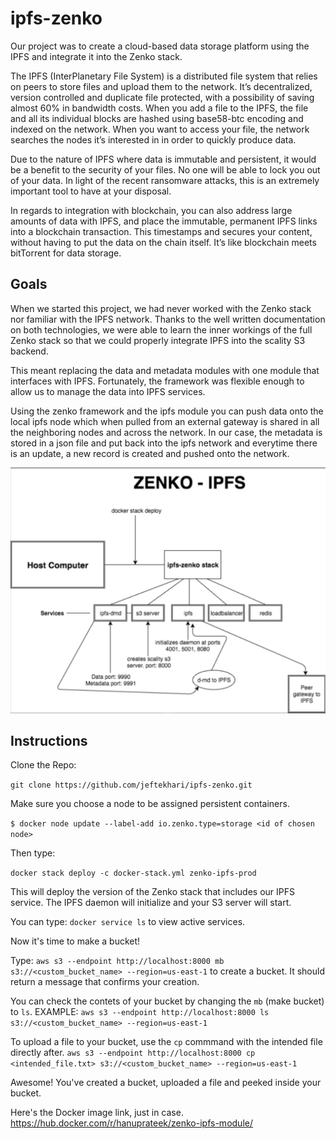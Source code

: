 # ipfs-zenko

Our project was to create a cloud-based data storage platform using the IPFS and integrate it into the Zenko stack.

The IPFS (InterPlanetary File System) is a distributed file system that relies on peers to store files and upload them to the network. It’s decentralized, version controlled and duplicate file protected, with a possibility of saving almost 60% in bandwidth costs. When you add a file to the IPFS, the file and all its individual blocks are hashed using base58-btc encoding and indexed on the network. When you want to access your file, the network searches the nodes it’s interested in in order to quickly produce data. 

Due to the nature of IPFS where data is immutable and persistent, it would be a benefit to the security of your files. No one will be able to lock you out of your data. In light of the recent ransomware attacks, this is an extremely important tool to have at your disposal.

In regards to integration with blockchain, you can also address large amounts of data with IPFS, and place the immutable, permanent IPFS links into a blockchain transaction. This timestamps and secures your content, without having to put the data on the chain itself.
It’s like blockchain meets bitTorrent for data storage.

## Goals

When we started this project, we had never worked with the Zenko stack nor familiar with the IPFS network. Thanks to the well written documentation on both technologies, we were able to learn the inner workings of the full Zenko stack so that we could properly integrate IPFS into the scality S3 backend.

This meant replacing the data and metadata modules with one module that interfaces with IPFS. Fortunately, the framework was flexible enough to allow us to manage the data into IPFS services.

Using the zenko framework and the ipfs module you can push data onto the local ipfs node which when pulled from an external gateway is shared in all the neighboring nodes and across the network. In our case, the metadata is stored in a json file and put back into the ipfs network and everytime there is an update, a new record is created and pushed onto the network.

![diagram](https://github.com/jeftekhari/ipfs-zenko/blob/master/presentation/Diagram.png "Data Flow Diagram")

## Instructions

Clone the Repo:

`git clone https://github.com/jeftekhari/ipfs-zenko.git`

Make sure you choose a node to be assigned persistent containers.

`$ docker node update --label-add io.zenko.type=storage <id of chosen node>`

Then type:

`docker stack deploy -c docker-stack.yml zenko-ipfs-prod`
 
This will deploy the version of the Zenko stack that includes our IPFS service.
The IPFS daemon will initialize and your S3 server will start.

You can type: `docker service ls` to view active services.

Now it's time to make a bucket!

Type: `aws s3 --endpoint http://localhost:8000 mb s3://<custom_bucket_name> --region=us-east-1` to create a bucket.
It should return a message that confirms your creation.

You can check the contets of your bucket by changing the `mb` (make bucket) to `ls`.
EXAMPLE:
`aws s3 --endpoint http://localhost:8000 ls s3://<custom_bucket_name> --region=us-east-1`

To upload a file to your bucket, use the `cp` commmand with the intended file directly after.
`aws s3 --endpoint http://localhost:8000 cp <intended_file.txt> s3://<custom_bucket_name> --region=us-east-1`

Awesome! You've created a bucket, uploaded a file and peeked inside your bucket.

Here's the Docker image link, just in case.
https://hub.docker.com/r/hanuprateek/zenko-ipfs-module/
